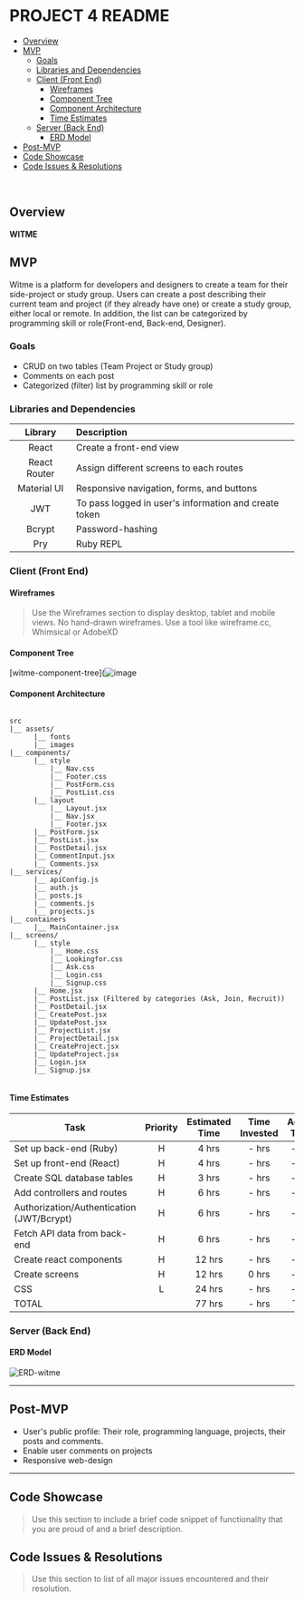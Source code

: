 # PROJECT 4 README<!-- omit in toc -->

- [Overview](#overview)
- [MVP](#mvp)
  - [Goals](#goals)
  - [Libraries and Dependencies](#libraries-and-dependencies)
  - [Client (Front End)](#client-front-end)
    - [Wireframes](#wireframes)
    - [Component Tree](#component-tree)
    - [Component Architecture](#component-architecture)
    - [Time Estimates](#time-estimates)
  - [Server (Back End)](#server-back-end)
    - [ERD Model](#erd-model)
- [Post-MVP](#post-mvp)
- [Code Showcase](#code-showcase)
- [Code Issues & Resolutions](#code-issues--resolutions)

<br>

## Overview

**WITME**

## MVP

Witme is a platform for developers and designers to create a team for their side-project or study group. Users can create a post describing their current team and project (if they already have one) or create a study group, either local or remote. In addition, the list can be categorized by programming skill or role(Front-end, Back-end, Designer).

### Goals

- CRUD on two tables (Team Project or Study group)
- Comments on each post
- Categorized (filter) list by programming skill or role

### Libraries and Dependencies

|     Library      | Description                                |
| :--------------: | :----------------------------------------- |
|      React       | Create a front-end view |
|   React Router   | Assign different screens to each routes  |
| Material UI | Responsive navigation, forms, and buttons |
|     JWT      | To pass logged in user's information and create token |
|  Bcrypt  | Password-hashing |
|  Pry  | Ruby REPL |


### Client (Front End)

#### Wireframes

> Use the Wireframes section to display desktop, tablet and mobile views. No hand-drawn wireframes. Use a tool like wireframe.cc, Whimsical or AdobeXD

#### Component Tree

[witme-component-tree](![image](https://user-images.githubusercontent.com/78275456/135735218-d015d42d-d1ba-4b70-a820-a619ba3bbecc.png)

#### Component Architecture

``` structure

src
|__ assets/
      |__ fonts
      |__ images
|__ components/
      |__ style
          |__ Nav.css
          |__ Footer.css
          |__ PostForm.css
          |__ PostList.css
      |__ layout
          |__ Layout.jsx
          |__ Nav.jsx
          |__ Footer.jsx
      |__ PostForm.jsx
      |__ PostList.jsx
      |__ PostDetail.jsx
      |__ CommentInput.jsx
      |__ Comments.jsx
|__ services/
      |__ apiConfig.js
      |__ auth.js
      |__ posts.js
      |__ comments.js
      |__ projects.js
|__ containers
      |__ MainContainer.jsx
|__ screens/
      |__ style
          |__ Home.css
          |__ Lookingfor.css
          |__ Ask.css          
          |__ Login.css
          |__ Signup.css
      |__ Home.jsx
      |__ PostList.jsx (Filtered by categories (Ask, Join, Recruit))
      |__ PostDetail.jsx
      |__ CreatePost.jsx
      |__ UpdatePost.jsx
      |__ ProjectList.jsx
      |__ ProjectDetail.jsx
      |__ CreateProject.jsx
      |__ UpdateProject.jsx
      |__ Login.jsx
      |__ Signup.jsx
      

```

#### Time Estimates


| Task                | Priority | Estimated Time | Time Invested | Actual Time |
| ------------------- | :------: | :------------: | :-----------: | :---------: |
| Set up back-end (Ruby) |    H     |     4 hrs      |     - hrs     |    - hrs    |
| Set up front-end (React) |    H     |     4 hrs      |     - hrs     |    - hrs    |
| Create SQL database tables |    H     |     3 hrs      |     - hrs     |    - hrs    |
| Add controllers and routes |    H     |     6 hrs      |     - hrs     |    - hrs    |
| Authorization/Authentication (JWT/Bcrypt)    |    H     |     6 hrs      |     - hrs     |    - hrs    |
| Fetch API data from back-end    |    H     |     6 hrs      |     - hrs     |    - hrs    |
| Create react components    |    H     |     12 hrs      |     - hrs     |    - hrs    |
| Create screens |    H     |     12 hrs      |     0 hrs     |    - hrs    |
| CSS |    L     |     24 hrs      |     - hrs     |    - hrs    |
| TOTAL               |          |     77 hrs      |     - hrs     |     TBD     |


### Server (Back End)

#### ERD Model

![ERD-witme](https://i.imgur.com/efMWGbj.png)

***

## Post-MVP

- User's public profile: Their role, programming language, projects, their posts and comments.
- Enable user comments on projects
- Responsive web-design

***

## Code Showcase

> Use this section to include a brief code snippet of functionality that you are proud of and a brief description.

## Code Issues & Resolutions

> Use this section to list of all major issues encountered and their resolution.

